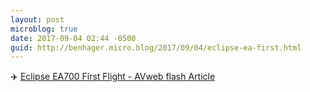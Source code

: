 ```yaml
---
layout: post
microblog: true
date: 2017-09-04 02:44 -0500
guid: http://benhager.micro.blog/2017/09/04/eclipse-ea-first.html
---
```

✈️ [Eclipse EA700 First Flight - AVweb flash Article](https://www.avweb.com/avwebflash/news/Eclipse-EA700-First-Flight-229584-1.html)
